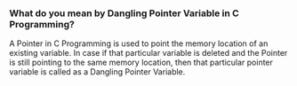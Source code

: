 ### What do you mean by Dangling Pointer Variable in C Programming?
A Pointer in C Programming is used to point the memory location of an existing variable. In case if that particular variable is deleted and the Pointer is still pointing to the same memory location, then that particular pointer variable is called as a Dangling Pointer Variable.
